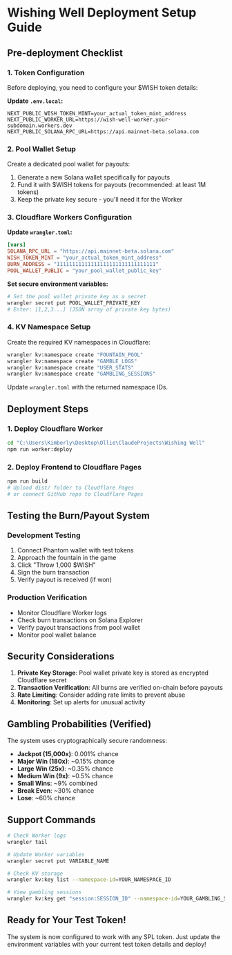 # Wishing Well Deployment Setup Guide

## Pre-deployment Checklist

### 1. Token Configuration
Before deploying, you need to configure your $WISH token details:

**Update `.env.local`:**
```env
NEXT_PUBLIC_WISH_TOKEN_MINT=your_actual_token_mint_address
NEXT_PUBLIC_WORKER_URL=https://wish-well-worker.your-subdomain.workers.dev
NEXT_PUBLIC_SOLANA_RPC_URL=https://api.mainnet-beta.solana.com
```

### 2. Pool Wallet Setup
Create a dedicated pool wallet for payouts:

1. Generate a new Solana wallet specifically for payouts
2. Fund it with $WISH tokens for payouts (recommended: at least 1M tokens)
3. Keep the private key secure - you'll need it for the Worker

### 3. Cloudflare Workers Configuration

**Update `wrangler.toml`:**
```toml
[vars]
SOLANA_RPC_URL = "https://api.mainnet-beta.solana.com"
WISH_TOKEN_MINT = "your_actual_token_mint_address"
BURN_ADDRESS = "11111111111111111111111111111111"
POOL_WALLET_PUBLIC = "your_pool_wallet_public_key"
```

**Set secure environment variables:**
```bash
# Set the pool wallet private key as a secret
wrangler secret put POOL_WALLET_PRIVATE_KEY
# Enter: [1,2,3...] (JSON array of private key bytes)
```

### 4. KV Namespace Setup
Create the required KV namespaces in Cloudflare:

```bash
wrangler kv:namespace create "FOUNTAIN_POOL"
wrangler kv:namespace create "GAMBLE_LOGS"  
wrangler kv:namespace create "USER_STATS"
wrangler kv:namespace create "GAMBLING_SESSIONS"
```

Update `wrangler.toml` with the returned namespace IDs.

## Deployment Steps

### 1. Deploy Cloudflare Worker
```bash
cd "C:\Users\Kimberly\Desktop\Ollie\ClaudeProjects\Wishing Well"
npm run worker:deploy
```

### 2. Deploy Frontend to Cloudflare Pages
```bash
npm run build
# Upload dist/ folder to Cloudflare Pages
# or connect GitHub repo to Cloudflare Pages
```

## Testing the Burn/Payout System

### Development Testing
1. Connect Phantom wallet with test tokens
2. Approach the fountain in the game
3. Click "Throw 1,000 $WISH"
4. Sign the burn transaction
5. Verify payout is received (if won)

### Production Verification
- Monitor Cloudflare Worker logs
- Check burn transactions on Solana Explorer
- Verify payout transactions from pool wallet
- Monitor pool wallet balance

## Security Considerations

1. **Private Key Storage**: Pool wallet private key is stored as encrypted Cloudflare secret
2. **Transaction Verification**: All burns are verified on-chain before payouts
3. **Rate Limiting**: Consider adding rate limits to prevent abuse
4. **Monitoring**: Set up alerts for unusual activity

## Gambling Probabilities (Verified)

The system uses cryptographically secure randomness:
- **Jackpot (15,000x)**: 0.001% chance
- **Major Win (180x)**: ~0.15% chance  
- **Large Win (25x)**: ~0.35% chance
- **Medium Win (9x)**: ~0.5% chance
- **Small Wins**: ~9% combined
- **Break Even**: ~30% chance
- **Lose**: ~60% chance

## Support Commands

```bash
# Check Worker logs
wrangler tail

# Update Worker variables
wrangler secret put VARIABLE_NAME

# Check KV storage
wrangler kv:key list --namespace-id=YOUR_NAMESPACE_ID

# View gambling sessions
wrangler kv:key get "session:SESSION_ID" --namespace-id=YOUR_GAMBLING_SESSIONS_ID
```

## Ready for Your Test Token!

The system is now configured to work with any SPL token. Just update the environment variables with your current test token details and deploy!